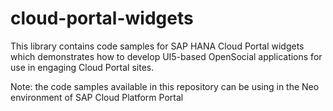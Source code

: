 cloud-portal-widgets
====================

This library contains code samples for SAP HANA Cloud Portal widgets which demonstrates how to develop UI5-based OpenSocial applications for use in engaging Cloud Portal sites.

Note: the code samples available in this repository can be using in the Neo environment of SAP Cloud Platform Portal  
